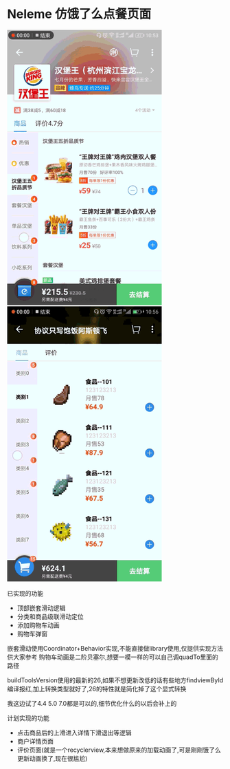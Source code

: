 # Neleme 仿饿了么点餐页面

![原版页面](https://github.com/wudifamo/TestTinker/blob/master/gif/eleme.gif)![neleme页面](https://github.com/wudifamo/TestTinker/blob/master/gif/neleme.gif)

已实现的功能      
* 顶部嵌套滑动逻辑 
* 分类和商品级联滑动定位
* 添加购物车动画
* 购物车弹窗

嵌套滑动使用Coordinator+Behavior实现,不能直接做library使用,仅提供实现方法供大家参考
购物车动画是二阶贝塞尔,想要一模一样的可以自己调quadTo里面的路径

buildToolsVersion使用的最新的26,如果不想更新改低的话有些地方findviewById编译报红,加上转换类型就好了,26的特性就是简化掉了这个显式转换

我这边试了4.4 5.0 7.0都是可以的,细节优化什么的以后会补上的

计划实现的功能
* 点击商品后的上滑进入详情下滑退出等逻辑
* 商户详情页面
* 评价页面(就是一个recyclerview,本来想做原来的加载动画了,可是刚刚饿了么更新动画换了,现在很尴尬)
